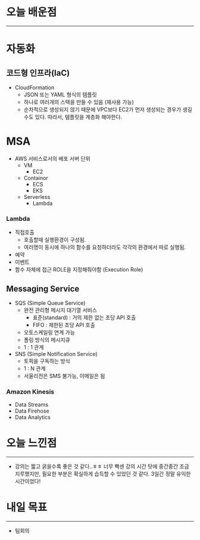 # 오늘 배운점

---

# 자동화

## 코드형 인프라(IaC)

- CloudFormation
    - JSON 또는 YAML 형식의 템플릿
    - 하나로 여러개의 스택을 만들 수 있음 (재사용 가능)
    - 순차적으로 생성되지 않기 때문에 VPC보다 EC2가 먼저 생성되는 경우가 생길수도 있다.
    따라서, 템플릿을 계층화 해야한다.
    
# MSA

- AWS 서비스로서의 배포 서버 단위
    - VM
        - EC2
    - Containor
        - ECS
        - EKS
    - Serverless
        - Lambda

### Lambda

- 직접호출
    - 호출할때 실행환경이 구성됨.
    - 여러명이 동시에 하나의 함수를 요청하더라도 각각의 환경에서 따로 실행됨.
- 예약
- 이벤트
- 함수 자체에 접근 ROLE을 지정해줘야함 (Execution Role)

## Messaging Service

- SQS (Simple Queue Service)
    - 완전 관리형 메시지 대기열 서비스
        - 표준(standard) : 거의 제한 없는 초당 API 호출
        - FIFO : 제한된 초당 API 호출
    - 오토스케일링 연계 가능
    - 폴링 방식의 메시지큐
    - 1 : 1 관계
- SNS (Simple Notification Service)
    - 토픽을 구독하는 방식
    - 1 : N 관계
    - 서울리전은 SMS 불가능, 이메일은 됨
    

### Amazon Kinesis

- Data Streams
- Data Firehose
- Data Analytics

# 오늘 느낀점

---

- 강의는 짧고 굵을수록 좋은 것 같다..ㅎㅎ 너무 빡센 강의 시간 탓에 중간중간 조금 지루했지만, 필요한 부분은 확실하게 습득할 수 있었던 것 같다. 3일간 정말 유익한 시간이었다!

# 내일 목표

---

- 팀회의
